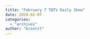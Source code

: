 ```yaml
---
title: "February 7 TBTV Daily Show"
date: 2020-02-07
categories: 
  - "archives"
author: "brantzt"
---
```



